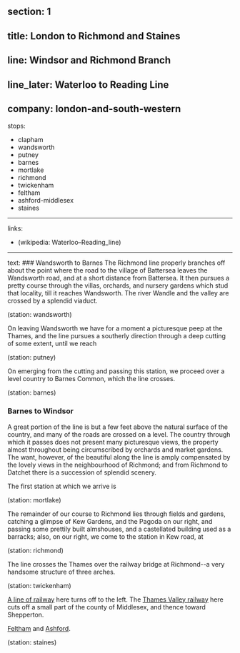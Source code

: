 ﻿section: 1
----
title: London to Richmond and Staines
----
line: Windsor and Richmond Branch
----
line_later: Waterloo to Reading Line
----
company: london-and-south-western
----
stops:
- clapham
- wandsworth
- putney
- barnes
- mortlake
- richmond
- twickenham
- feltham
- ashford-middlesex
- staines
----
links:
- (wikipedia: Waterloo–Reading_line)
----
text: ### Wandsworth to Barnes
The Richmond line properly branches off about the point where the road to the village of Battersea leaves the Wandsworth road, and at a short distance from Battersea. It then pursues a pretty course through the villas, orchards, and nursery gardens which stud that locality, till it reaches Wandsworth. The river Wandle and the valley are crossed by a splendid viaduct.

(station: wandsworth)

On leaving Wandsworth we have for a moment a picturesque peep at the Thames, and the line pursues a southerly direction through a deep cutting of some extent, until we reach

(station: putney)

On emerging from the cutting and passing this station, we proceed over a level country to Barnes Common, which the line crosses.

(station: barnes)

### Barnes to Windsor
A great portion of the line is but a few feet above the natural surface of the country, and many of the roads are crossed on a level. The country through which it passes does not present many picturesque views, the property almost throughout being circumscribed by orchards and market gardens. The want, however, of the beautiful along the line is amply compensated by the lovely views in the neighbourhood of Richmond; and from Richmond to Datchet there is a succession of splendid scenery.

The first station at which we arrive is

(station: mortlake)

The remainder of our course to Richmond lies through fields and gardens, catching a glimpse of Kew Gardens, and the Pagoda on our right, and passing some prettily built almshouses, and a castellated building used as a barracks; also, on our right, we come to the station in Kew road, at

(station: richmond)

The line crosses the Thames over the railway bridge at Richmond--a very handsome structure of three arches.

(station: twickenham)

[A line of railway](/routes/twickenham-to-kingston) here turns off to the left. The [Thames Valley railway](/routes/twickenham-to-shepperton) here cuts off a small part of the county of Middlesex, and thence toward Shepperton.

[Feltham](/stations/feltham) and [Ashford](/stations/ashford).

(station: staines)
